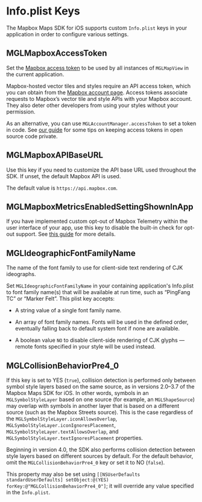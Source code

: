 # Info.plist Keys

The Mapbox Maps SDK for iOS supports custom `Info.plist` keys in your application in order to configure various settings.

## MGLMapboxAccessToken

Set the [Mapbox access token](https://www.mapbox.com/help/define-access-token/) to be used by all instances of `MGLMapView` in the current application.

Mapbox-hosted vector tiles and styles require an API access token, which you can obtain from the [Mapbox account page](https://www.mapbox.com/studio/account/tokens/). Access tokens associate requests to Mapbox’s vector tile and style APIs with your Mapbox account. They also deter other developers from using your styles without your permission.

As an alternative, you can use `MGLAccountManager.accessToken` to set a token in code. See [our guide](https://www.mapbox.com/help/ios-private-access-token/) for some tips on keeping access tokens in open source code private.

## MGLMapboxAPIBaseURL

Use this key if you need to customize the API base URL used throughout the SDK. If unset, the default Mapbox API is used.

The default value is `https://api.mapbox.com`.

## MGLMapboxMetricsEnabledSettingShownInApp

If you have implemented custom opt-out of Mapbox Telemetry within the user interface of your app, use this key to disable the built-in check for opt-out support. See [this guide](https://docs.mapbox.com/help/how-mapbox-works/attribution/#mapbox-maps-sdk-for-ios) for more details.

## MGLIdeographicFontFamilyName

The name of the font family to use for client-side text rendering of CJK ideographs.

Set `MGLIdeographicFontFamilyName` in your containing application's Info.plist to font family name(s) that will be available at run time, such as “PingFang TC” or “Marker Felt”. This plist key accepts:

- A string value of a single font family name.

- An array of font family names. Fonts will be used in the defined order, eventually falling back to default system font if none are available.

- A boolean value `NO` to disable client-side rendering of CJK glyphs — remote fonts specified in your style will be used instead.

## MGLCollisionBehaviorPre4_0

 If this key is set to YES (`true`), collision detection is performed only between symbol style layers based on the same source, as in versions 2.0–3.7 of the Mapbox Maps SDK for iOS. In other words, symbols in an `MGLSymbolStyleLayer` based on one source (for example, an `MGLShapeSource`) may overlap with symbols in another layer that is based on a different source (such as the Mapbox Streets source). This is the case regardless of the `MGLSymbolStyleLayer.iconAllowsOverlap`, `MGLSymbolStyleLayer.iconIgnoresPlacement`, `MGLSymbolStyleLayer.textAllowsOverlap`, and `MGLSymbolStyleLayer.textIgnoresPlacement` properties.

Beginning in version 4.0, the SDK also performs collision detection between style layers based on different sources by default. For the default behavior, omit the `MGLCollisionBehaviorPre4_0` key or set it to NO (`false`).

This property may also be set using `[[NSUserDefaults standardUserDefaults] setObject:@(YES) forKey:@"MGLCollisionBehaviorPre4_0"]`; it will override any value specified in the `Info.plist`.

